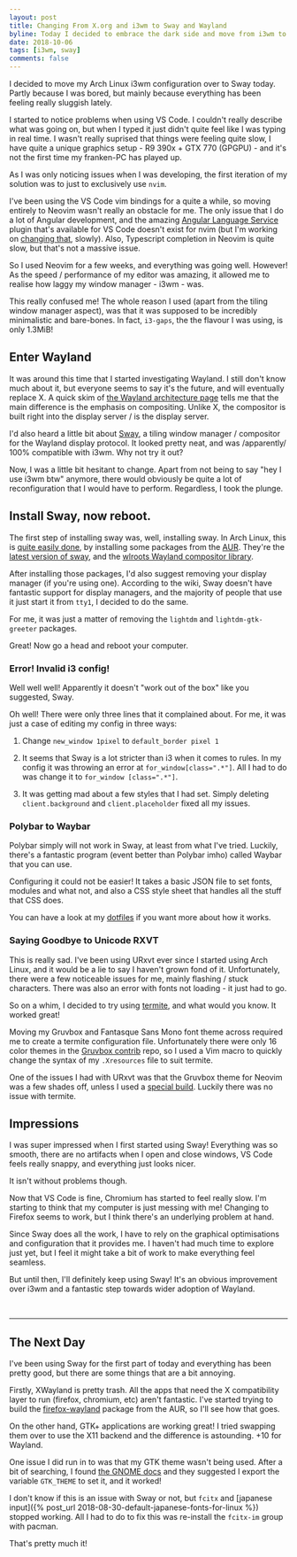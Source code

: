 ```yaml
---
layout: post
title: Changing From X.org and i3wm to Sway and Wayland
byline: Today I decided to embrace the dark side and move from i3wm to Sway... Why didn't I do this sooner!
date: 2018-10-06
tags: [i3wm, sway]
comments: false
---
```

I decided to move my Arch Linux i3wm configuration over to Sway today. Partly because I was bored, but mainly because everything has been feeling really sluggish lately.

I started to notice problems when using VS Code. I couldn't really describe what was going on, but when I typed it just didn't quite feel like I was typing in real time. I wasn't really suprised that things were feeling quite slow, I have quite a unique graphics setup - R9 390x + GTX 770 (GPGPU) - and it's not the first time my franken-PC has played up.

As I was only noticing issues when I was developing, the first iteration of my solution was to just to exclusively use `nvim`. 

I've been using the VS Code vim bindings for a quite a while, so moving entirely to Neovim wasn't really an obstacle for me. The only issue that I do a lot of Angular development, and the amazing [Angular Language Service](https://github.com/angular/vscode-ng-language-service) plugin that's available for VS Code doesn't exist for nvim (but I'm working on [changing that](https://github.com/bennetthardwick/nvim-ng-language-service), slowly). Also, Typescript completion in Neovim is quite slow, but that's not a massive issue.

So I used Neovim for a few weeks, and everything was going well. However! As the speed / performance of my editor was amazing, it allowed me to realise how laggy my window manager - i3wm - was.

This really confused me! The whole reason I used (apart from the tiling window manager aspect), was that it was supposed to be incredibly minimalistic and bare-bones. In fact, `i3-gaps`, the the flavour I was using, is only 1.3MiB!

## Enter Wayland
It was around this time that I started investigating Wayland. I still don't know much about it, but everyone seems to say it's the future, and will eventually replace X. A quick skim of [the Wayland architecture page](https://wayland.freedesktop.org/architecture.html) tells me that the main difference is the emphasis on compositing. Unlike X, the compositor is built right into the display server / is the display server.

I'd also heard a little bit about [Sway](https://github.com/swaywm/sway), a tiling window manager / compositor for the Wayland display protocol. It looked pretty neat, and was /apparently/ 100% compatible with i3wm. Why not try it out?


Now, I was a little bit hesitant to change. Apart from not being to say "hey I use i3wm btw" anymore, there would obviously be quite a lot of reconfiguration that I would have to perform. Regardless, I took the plunge.

## Install Sway, now reboot.

The first step of installing sway was, well, installing sway. In Arch Linux, this is [quite easily done](https://wiki.archlinux.org/index.php/Sway), by installing some packages from the [AUR](https://wiki.archlinux.org/index.php/Arch_User_Repository). They're the [latest version of sway](https://aur.archlinux.org/packages/sway-latest-git/), and the [wlroots Wayland compositor library](https://aur.archlinux.org/packages/wlroots-git/).

After installing those packages, I'd also suggest removing your display manager (if you're using one). According to the wiki, Sway doesn't have fantastic support for display managers, and the majority of people that use it just start it from `tty1`, I decided to do the same.

For me, it was just a matter of removing the `lightdm` and `lightdm-gtk-greeter` packages.

Great! Now go a head and reboot your computer.

### Error! Invalid i3 config!
Well well well! Apparently it doesn't "work out of the box" like you suggested, Sway. 

Oh well! There were only three lines that it complained about. For me, it was just a case of editing my config in three ways:

1. Change `new_window 1pixel` to `default_border pixel 1`

2. It seems that Sway is a lot stricter than i3 when it comes to rules. In my config it was throwing an error at `for_window[class=".*"]`. All I had to do was change it to `for_window [class=".*"]`. 

3. It was getting mad about a few styles that I had set. Simply deleting `client.background` and `client.placeholder` fixed all my issues.

### Polybar to Waybar

Polybar simply will not work in Sway, at least from what I've tried. Luckily, there's a fantastic program (event better than Polybar imho) called Waybar that you can use. 

Configuring it could not be easier! It takes a basic JSON file to set fonts, modules and what not, and also a CSS style sheet that handles all the stuff that CSS does.

You can have a look at my [dotfiles](https://github.com/bennetthardwick/dotfiles/tree/master/.config/waybar) if you want more about how it works.

### Saying Goodbye to Unicode RXVT

This is really sad. I've been using URxvt ever since I started using Arch Linux, and it would be a lie to say I haven't grown fond of it. Unfortunately, there were a few noticeable issues for me, mainly flashing / stuck characters. There was also an error with fonts not loading - it just had to go.

So on a whim, I decided to try using [termite](https://github.com/thestinger/termite), and what would you know. It worked great!

Moving my Gruvbox and Fantasque Sans Mono font theme across required me to create a termite configuration file. Unfortunately there were only 16 color themes in the [Gruvbox contrib](https://github.com/morhetz/gruvbox-contrib/tree/master/termite) repo, so I used a Vim macro to quickly change the syntax of my `.Xresources` file to suit termite.

One of the issues I had with URxvt was that the Gruvbox theme for Neovim was a few shades off, unless I used a [special build](https://aur.archlinux.org/packages/rxvt-unicode-256xresources). Luckily there was no issue with termite.

## Impressions
I was super impressed when I first started using Sway! Everything was so smooth, there are no artifacts when I open and close windows, VS Code feels really snappy, and everything just looks nicer.

It isn't without problems though.

Now that VS Code is fine, Chromium has started to feel really slow. I'm starting to think that my computer is just messing with me! Changing to Firefox seems to work, but I think there's an underlying problem at hand.

Since Sway does all the work, I have to rely on the graphical optimisations and configuration that it provides me. I haven't had much time to explore just yet, but I feel it might take a bit of work to make everything feel seamless.

But until then, I'll definitely keep using Sway! It's an obvious improvement over i3wm and a fantastic step towards wider adoption of Wayland.

<br />

---

## The Next Day

I've been using Sway for the first part of today and everything has been pretty good, but there are some things that are a bit annoying.

Firstly, XWayland is pretty trash. All the apps that need the X compatibility layer to run (firefox, chromium, etc) aren't fantastic. I've started trying to build the [firefox-wayland](https://aur.archlinux.org/packages/firefox-wayland/) package from the AUR, so I'll see how that goes.

On the other hand, GTK+ applications are working great! I tried swapping them over to use the X11 backend and the difference is astounding. +10 for Wayland.

One issue I did run in to was that my GTK theme wasn't being used. After a bit of searching, I found [the GNOME docs](https://developer.gnome.org/gtk3/stable/gtk-running.html) and they suggested I export the variable `GTK_THEME` to set it, and it worked!

I don't know if this is an issue with Sway or not, but `fcitx` and [japanese input]({% post_url 2018-08-30-default-japanese-fonts-for-linux %}) stopped working. All I had to do to fix this was re-install the `fcitx-im` group with pacman.

That's pretty much it!

